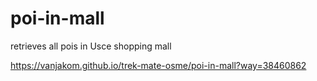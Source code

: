 
# poi-in-mall

retrieves all pois in Usce shopping mall

https://vanjakom.github.io/trek-mate-osme/poi-in-mall?way=38460862
